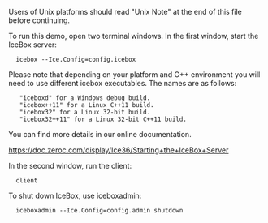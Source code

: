 Users of Unix platforms should read "Unix Note" at the end of this
file before continuing.

To run this demo, open two terminal windows. In the first window,
start the IceBox server:

      icebox --Ice.Config=config.icebox

Please note that depending on your platform and C++ environment
you will need to use different icebox executables. The names are
as follows:

       "iceboxd" for a Windows debug build.
       "icebox++11" for a Linux C++11 build.
       "icebox32" for a Linux 32-bit build.
       "icebox32++11" for a Linux 32-bit C++11 build.

You can find more details in our online documentation.

https://doc.zeroc.com/display/Ice36/Starting+the+IceBox+Server

In the second window, run the client:

      client

To shut down IceBox, use iceboxadmin:

      iceboxadmin --Ice.Config=config.admin shutdown
